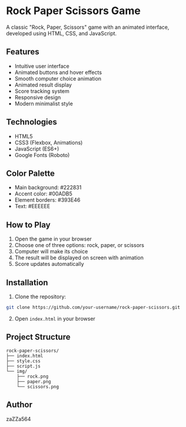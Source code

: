 # Rock Paper Scissors Game

A classic "Rock, Paper, Scissors" game with an animated interface, developed using HTML, CSS, and JavaScript.

## Features

- Intuitive user interface
- Animated buttons and hover effects
- Smooth computer choice animation
- Animated result display
- Score tracking system
- Responsive design
- Modern minimalist style

## Technologies

- HTML5
- CSS3 (Flexbox, Animations)
- JavaScript (ES6+)
- Google Fonts (Roboto)

## Color Palette

- Main background: #222831
- Accent color: #00ADB5
- Element borders: #393E46
- Text: #EEEEEE

## How to Play

1. Open the game in your browser
2. Choose one of three options: rock, paper, or scissors
3. Computer will make its choice
4. The result will be displayed on screen with animation
5. Score updates automatically

## Installation

1. Clone the repository:
```bash
git clone https://github.com/your-username/rock-paper-scissors.git
```

2. Open `index.html` in your browser

## Project Structure

```
rock-paper-scissors/
├── index.html
├── style.css
├── script.js
└── img/
    ├── rock.png
    ├── paper.png
    └── scissors.png
```

## Author

zaZZa564